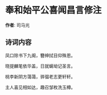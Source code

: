 # 奉和始平公喜闻昌言修注

**作者**: 司马光

## 诗词内容

凤口除书下九阍，簪绅拭目仰殊恩。

晓提麟笔依华盖，日就螭坳记圣言。

桃李新阴方蔼蔼，骅骝老志更轩轩。

主人喜见相如达，趣召邹枚洗玉樽。

